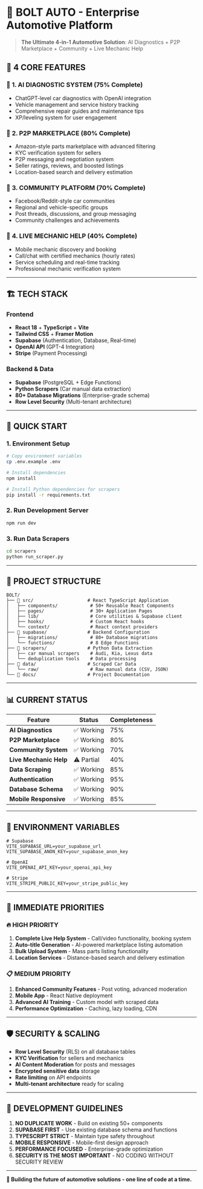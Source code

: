 # 🚗 BOLT AUTO - Enterprise Automotive Platform

> **The Ultimate 4-in-1 Automotive Solution**: AI Diagnostics + P2P Marketplace + Community + Live Mechanic Help

## 🎯 **4 CORE FEATURES**

### 🔧 **1. AI DIAGNOSTIC SYSTEM** (75% Complete)
- ChatGPT-level car diagnostics with OpenAI integration
- Vehicle management and service history tracking
- Comprehensive repair guides and maintenance tips
- XP/leveling system for user engagement

### 🛒 **2. P2P MARKETPLACE** (80% Complete)  
- Amazon-style parts marketplace with advanced filtering
- KYC verification system for sellers
- P2P messaging and negotiation system
- Seller ratings, reviews, and boosted listings
- Location-based search and delivery estimation

### 👥 **3. COMMUNITY PLATFORM** (70% Complete)
- Facebook/Reddit-style car communities
- Regional and vehicle-specific groups
- Post threads, discussions, and group messaging
- Community challenges and achievements

### 🔴 **4. LIVE MECHANIC HELP** (40% Complete)
- Mobile mechanic discovery and booking
- Call/chat with certified mechanics (hourly rates)
- Service scheduling and real-time tracking
- Professional mechanic verification system

---

## 🏗️ **TECH STACK**

### **Frontend**
- **React 18** + **TypeScript** + **Vite**
- **Tailwind CSS** + **Framer Motion**
- **Supabase** (Authentication, Database, Real-time)
- **OpenAI API** (GPT-4 Integration)
- **Stripe** (Payment Processing)

### **Backend & Data**
- **Supabase** (PostgreSQL + Edge Functions)
- **Python Scrapers** (Car manual data extraction)
- **80+ Database Migrations** (Enterprise-grade schema)
- **Row Level Security** (Multi-tenant architecture)

---

## 🚀 **QUICK START**

### **1. Environment Setup**
```bash
# Copy environment variables
cp .env.example .env

# Install dependencies
npm install

# Install Python dependencies for scrapers
pip install -r requirements.txt
```

### **2. Run Development Server**
```bash
npm run dev
```

### **3. Run Data Scrapers**
```bash
cd scrapers
python run_scraper.py
```

---

## 📁 **PROJECT STRUCTURE**

```
BOLT/
├── 📁 src/                    # React TypeScript Application
│   ├── components/            # 50+ Reusable React Components
│   ├── pages/                 # 30+ Application Pages
│   ├── lib/                   # Core utilities & Supabase client
│   ├── hooks/                 # Custom React hooks
│   └── context/               # React context providers
├── 📁 supabase/               # Backend Configuration
│   ├── migrations/            # 80+ Database migrations
│   └── functions/             # 8 Edge Functions
├── 📁 scrapers/               # Python Data Extraction
│   ├── car manual scrapers    # Audi, Kia, Lexus data
│   └── deduplication tools    # Data processing
├── 📁 data/                   # Scraped Car Data
│   └── raw/                   # Raw manual data (CSV, JSON)
└── 📁 docs/                   # Project Documentation
```

---

## 📊 **CURRENT STATUS**

| Feature | Status | Completeness |
|---------|--------|-------------|
| **AI Diagnostics** | ✅ Working | 75% |
| **P2P Marketplace** | ✅ Working | 80% |
| **Community System** | ✅ Working | 70% |
| **Live Mechanic Help** | ⚠️ Partial | 40% |
| **Data Scraping** | ✅ Working | 85% |
| **Authentication** | ✅ Working | 95% |
| **Database Schema** | ✅ Working | 90% |
| **Mobile Responsive** | ✅ Working | 85% |

---

## 🔑 **ENVIRONMENT VARIABLES**

```env
# Supabase
VITE_SUPABASE_URL=your_supabase_url
VITE_SUPABASE_ANON_KEY=your_supabase_anon_key

# OpenAI
VITE_OPENAI_API_KEY=your_openai_api_key

# Stripe
VITE_STRIPE_PUBLIC_KEY=your_stripe_public_key
```

---

## 🎯 **IMMEDIATE PRIORITIES**

### **🔥 HIGH PRIORITY**
1. **Complete Live Help System** - Call/video functionality, booking system
2. **Auto-title Generation** - AI-powered marketplace listing automation
3. **Bulk Upload System** - Mass parts listing functionality
4. **Location Services** - Distance-based search and delivery estimation

### **📋 MEDIUM PRIORITY** 
1. **Enhanced Community Features** - Post voting, advanced moderation
2. **Mobile App** - React Native deployment
3. **Advanced AI Training** - Custom model with scraped data
4. **Performance Optimization** - Caching, lazy loading, CDN

---

## 🛡️ **SECURITY & SCALING**

- **Row Level Security** (RLS) on all database tables
- **KYC Verification** for sellers and mechanics
- **AI Content Moderation** for posts and messages
- **Encrypted sensitive data** storage
- **Rate limiting** on API endpoints
- **Multi-tenant architecture** ready for scaling

---

## 🤝 **DEVELOPMENT GUIDELINES**

1. **NO DUPLICATE WORK** - Build on existing 50+ components
2. **SUPABASE FIRST** - Use existing database schema and functions
3. **TYPESCRIPT STRICT** - Maintain type safety throughout
4. **MOBILE RESPONSIVE** - Mobile-first design approach
5. **PERFORMANCE FOCUSED** - Enterprise-grade optimization
6. **SECURITY IS THE MOST IMPORTANT** - NO CODING WITHOUT SECURITY REVIEW
---

**🚀 Building the future of automotive solutions - one line of code at a time.**
